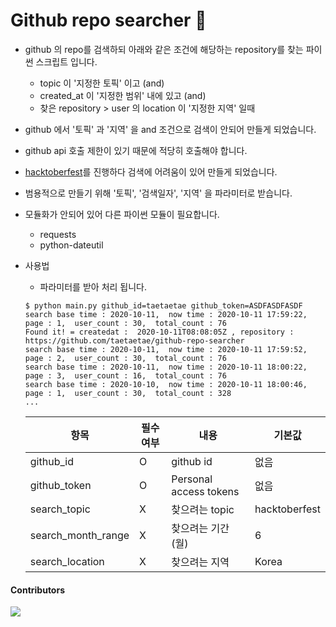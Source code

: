 # Github repo searcher 🔎

- github 의 repo를 검색하되 아래와 같은 조건에 해당하는 repository를 찾는 파이썬 스크립트 입니다.
  - topic 이 '지정한 토픽' 이고 (and)
  - created_at 이 '지정한 범위' 내에 있고 (and)
  - 찾은 repository > user 의 location 이 '지정한 지역' 일때

- github 에서 '토픽' 과 '지역' 을 and 조건으로 검색이 안되어 만들게 되었습니다.
- github api 호출 제한이 있기 때문에 적당히 호출해야 합니다.
- [hacktoberfest](https://www.hacktoberfestkorea.com/)를 진행하다 검색에 어려움이 있어 만들게 되었습니다.
- 범용적으로 만들기 위해 '토픽', '검색일자', '지역' 을 파라미터로 받습니다.
- 모듈화가 안되어 있어 다른 파이썬 모듈이 필요합니다.
  - requests
  - python-dateutil 

- 사용법
  - 파라미터를 받아 처리 됩니다.
  ```
  $ python main.py github_id=taetaetae github_token=ASDFASDFASDF
  search base time : 2020-10-11,  now time : 2020-10-11 17:59:22,  page : 1,  user_count : 30,  total_count : 76
  Found it! = createdat :  2020-10-11T08:08:05Z , repository :  https://github.com/taetaetae/github-repo-searcher
  search base time : 2020-10-11,  now time : 2020-10-11 17:59:52,  page : 2,  user_count : 30,  total_count : 76
  search base time : 2020-10-11,  now time : 2020-10-11 18:00:22,  page : 3,  user_count : 16,  total_count : 76
  search base time : 2020-10-10,  now time : 2020-10-11 18:00:46,  page : 1,  user_count : 30,  total_count : 328
  ...

  ```
  
  | 항목 | 필수여부 | 내용 | 기본값 | 
  | --- | --- | --- | --- | 
  | github_id | O | github id | 없음 |
  | github_token | O | Personal access tokens  | 없음 |
  | search_topic | X | 찾으려는 topic | hacktoberfest |
  | search_month_range | X | 찾으려는 기간(월) | 6 |
  | search_location | X | 찾으려는 지역 | Korea |


#### Contributors

<a href="https://github.com/taetaetae/github-repo-searcher/graphs/contributors">
  <img src="https://contributors-img.web.app/image?repo=taetaetae/github-repo-searcher" />
</a>
